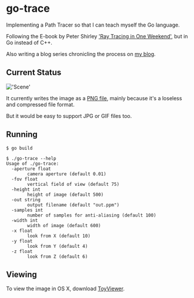 # go-trace

Implementing a Path Tracer so that I can teach myself the Go language.

Following the E-book by Peter Shirley ['Ray Tracing in One Weekend'](http://www.amazon.com/Ray-Tracing-Weekend-Peter-Shirley-ebook/dp/B01B5AODD8), but in Go instead of C++.

Also writing a blog series chronicling the process on [my blog](http://www.markphelps.me/2016/03/15/writing-a-ray-tracer-in-go.html).

## Current Status

!['Scene'](https://s3.amazonaws.com/markphelps.me/2016/scene2.png)

It currently writes the image as a [PNG file](https://en.wikipedia.org/wiki/Portable_Network_Graphics), mainly because it's a loseless and compressed file format.

But it would be easy to support JPG or GIF files too.

## Running

```
$ go build

$ ./go-trace --help
Usage of ./go-trace:
  -aperture float
        camera aperture (default 0.01)
  -fov float
        vertical field of view (default 75)
  -height int
        height of image (default 500)
  -out string
        output filename (default "out.ppm")
  -samples int
        number of samples for anti-aliasing (default 100)
  -width int
        width of image (default 600)
  -x float
        look from X (default 10)
  -y float
        look from Y (default 4)
  -z float
        look from Z (default 6)
```

## Viewing

To view the image in OS X, download [ToyViewer](https://itunes.apple.com/us/app/toyviewer/id414298354?mt=12).
